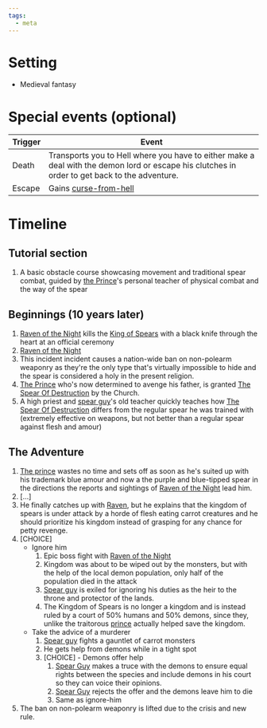```yaml
---
tags:
  - meta
---
```


# Setting

- Medieval fantasy 

# Special events (optional)

| Trigger | Event                                                                                                                                         |
| ------- | --------------------------------------------------------------------------------------------------------------------------------------------- |
| Death   | Transports you to Hell where you have to either make a deal with the demon lord or escape his clutches in order to get back to the adventure. |
| Escape  | Gains [curse-from-hell](attributes/curses/curse-from-hell.md)                                                                             |


# Timeline 

## Tutorial section 

1. A basic obstacle course showcasing movement and traditional spear combat, guided by [the Prince](chars/spear-guy.md)'s personal teacher of physical combat and the way of the spear

## Beginnings (10 years later)

1. [Raven of the Night](chars/raven-of-the-night.md) kills the [King of Spears](chars/King-of-Spears) with a black knife through the heart at an official ceremony
2. [Raven of the Night](chars/raven-of-the-night.md)
3. This incident incident causes a nation-wide ban on non-polearm weaponry as they're the only type that's virtually impossible to hide and the spear is  considered a holy in the present religion.
4. [The Prince](chars/spear-guy) who's now determined to avenge his father, is granted [The Spear Of Destruction](<items/The Spear Of Destruction.md>) by the Church.
5. A high priest and [spear guy](<chars/Spear guy.md>)'s old teacher quickly teaches how [The Spear Of Destruction](items/the-spear-of-destruction.md) differs from the regular spear he was trained with (extremely effective on weapons, but not better than a regular spear against flesh and amour) 

## The Adventure

1. [The prince](spear-guy.md) wastes no time and sets off as soon as he's suited up with his trademark blue amour and now a the purple and blue-tipped spear in the directions the reports and sightings of [Raven of the Night](chars/raven-of-the-night.md) lead him. 
2. [...]
3. He finally catches up with [Raven](chars/raven-of-the-night.md), but he explains that the kingdom of spears is under attack by a horde of flesh eating carrot creatures and he should prioritize his kingdom instead of grasping for any chance for petty revenge.
4. [CHOICE]
	- Ignore him 
		1. Epic boss fight with [Raven of the Night](chars/raven-of-the-night.md)
		2. Kingdom was about to be wiped out by the monsters, but with the help of the local demon population, only half of the population died in the attack
		3. [Spear guy](chars/spear-guy.md) is exiled for ignoring his duties as the heir to the throne and protector of the lands.
		4. The Kingdom of Spears is no longer a kingdom and is instead ruled by a court of 50% humans and 50% demons, since they, unlike the traitorous [prince](chars/spear-guy.md) actually helped save the kingdom.
	- Take the advice of a murderer
		1. [Spear guy](chars/spear-guy.md) fights a gauntlet of carrot monsters
		2. He gets help from demons while in a tight spot
		3. [CHOICE] - Demons offer help
			1. [Spear Guy](chars/spear-guy.md) makes a truce with the demons to ensure equal rights between the species and include demons in his court so they can voice their opinions. 
			2. [Spear Guy](chars/spear-guy.md) rejects the offer and the demons leave him to die 
			3. Same as ignore-him
5. The ban on non-polearm weaponry is lifted due to the crisis and new rule. 


